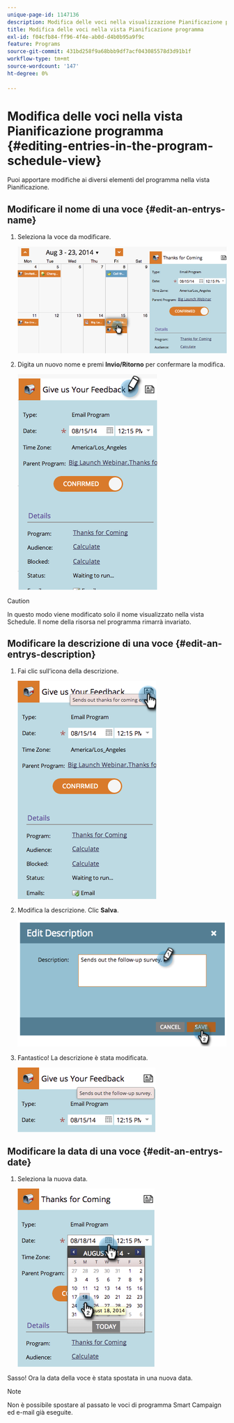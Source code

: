 ```yaml
---
unique-page-id: 1147136
description: Modifica delle voci nella visualizzazione Pianificazione programma - Documentazione di Marketo - Documentazione del prodotto
title: Modifica delle voci nella vista Pianificazione programma
exl-id: f04cfb84-ff96-4f4e-ab0d-d4b0b95a9f9c
feature: Programs
source-git-commit: 431bd258f9a68bbb9df7acf043085578d3d91b1f
workflow-type: tm+mt
source-wordcount: '147'
ht-degree: 0%

---
```


# Modifica delle voci nella vista Pianificazione programma {#editing-entries-in-the-program-schedule-view}

Puoi apportare modifiche ai diversi elementi del programma nella vista Pianificazione.

## Modificare il nome di una voce {#edit-an-entrys-name}

1. Seleziona la voce da modificare.

   ![](assets/image2014-9-18-18-3a1-3a36.png)

1. Digita un nuovo nome e premi **Invio/Ritorno** per confermare la modifica.

   ![](assets/image2014-9-18-18-3a1-3a53.png)

>[!CAUTION]
>
>In questo modo viene modificato solo il nome visualizzato nella vista Schedule. Il nome della risorsa nel programma rimarrà invariato.

## Modificare la descrizione di una voce {#edit-an-entrys-description}

1. Fai clic sull’icona della descrizione.

   ![](assets/image2014-9-18-18-3a3-3a7.png)

1. Modifica la descrizione. Clic **Salva**.

   ![](assets/image2014-9-18-18-3a3-3a22.png)

1. Fantastico! La descrizione è stata modificata.

   ![](assets/image2014-9-18-18-3a3-3a48.png)

## Modificare la data di una voce {#edit-an-entrys-date}

1. Seleziona la nuova data.

   ![](assets/image2014-9-18-18-3a4-3a39.png)

Sasso! Ora la data della voce è stata spostata in una nuova data.

>[!NOTE]
>
> Non è possibile spostare al passato le voci di programma Smart Campaign ed e-mail già eseguite.
